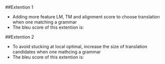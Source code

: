 ##Extention 1
* Adding more feature LM, TM and alignment score to choose translation when one matching a grammar
* The bleu score of this extention is: 

##Extention 2
* To avoid stucking at local optimal, increase the size of translation candidates when one mathcing a grammar 
* The bleu score of this extention is:

